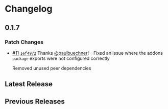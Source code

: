 # Changelog

## 0.1.7

### Patch Changes

- [#11](https://github.com/paulbuechner/storybook-addon-data-theme-switcher/pull/11) [`1ef4972`](https://github.com/paulbuechner/storybook-addon-data-theme-switcher/commit/1ef4972ffbef9c375b356024c1e7957b2d4c8646) Thanks [@paulbuechner](https://github.com/paulbuechner)! - Fixed an issue where the addons `package` exports were not configured correctly

  Removed unused peer dependencies

## Latest Release

## Previous Releases
